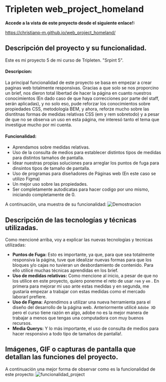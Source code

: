 # Tripleten web_project_homeland

**Accede a la vista de este proyecto desde el siguiente enlace!:**

<https://christianp-m.github.io/web_project_homeland/>

## Descripción del proyecto y su funcionalidad.

Este es mi proyecto 5 de mi curso de Tripleten. "Srpint 5".

#### Descripcion:
La principal funcionalidad de este proyecto se basa en empezar a crear paginas web totalmente responsivas. Gracias a que solo se nos proporcino un brief, nos dieron total libertad de hacer la página en cuanto nuestros conocimientos (En dado caso de que haya correcciones por parte del staff, serán aplicadas), y no solo eso, pude reforzar los conocimientos sobre propiedades CSS, metodología BEM, y ahora, reforze mucho sobre las disntitnas formas de medidas relativas CSS (em y rem sobretodo) y a pesar de que no se observa un uso en esta página, me interesó tanto el tema que investigue mucho por mi cuenta.

#### Funcionalidad:

- Aprendamos sobre medidas relativas.
- Uso de la consulta de medios para establecer distintos tipos de medidas para distintos tamaños de pantalla.
- Idear nuestras propias soluciones para arreglar los puntos de fuga para dinsintos tipos de tamaño de pantalla.
- Uso de programas para diseñadores de Páginas web (En este caso se utilizo Figma)
- Un mejor uso sobre las propiedades.
- Ser completamente autodicatas para hacer codigo por uno mismo, iniciando completamente de 0.

A continuación, una muestra de su funcionalidad:
![Demostracion](https://github.com/ChristianP-M/web_project_homeland/assets/165349786/e0903a07-69ef-42d8-aad2-f57f8bdcca4a)

## Descripción de las tecnologías y técnicas utilizadas.

Como mencioné arriba, voy a explicar las nuevas tecnologías y tecnicas utilizadas:

- **Puntos de Fuga:** Esto es importante, ya que, para que sea totalmente responsiva la página, tuve que idealizar nuevas formas para que los bloques y/o cajas no tuvieran un desbordamiento de contenido. Para ello utilicé muchas técnicas aprendidas en los brief.
- **Uso de medidas relativas:** Como mencione al inicio, a pesar de que no los utilice en este proyecto, quiero ponerme el reto de usar `rem` y `em` . En primera para mejorar mi uso ante estas medidas y en segunda, me gustaria empezar a trabajar con estas medidas como el mercado laborarl prefiere.
- **Uso de Figma:** Aprendimos a utilizar una nueva herramienta para el diseño del desarrollo de la página web. Anteriormente utilicé `Adobe XD` pero el curso tiene razón en algo, adobe no es la mejor manera de trabajar a menos que tengas una computadora con muy buenos recursos.
- **Media Querys:** Y lo más importante, el uso de consulta de medios para hacer responsivo a todo tipo de tamaños de pantalla!.

## Imágenes, GIF o capturas de pantalla que detallan las funciones del proyecto.

A continuación una mejor forma de observar como es la funcionalidad de este proyecto:
![funcionalidad_project](https://github.com/ChristianP-M/web_project_homeland/assets/165349786/d1711832-117a-4b7a-8acb-efeefe0b700e)
